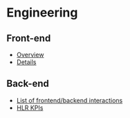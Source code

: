# Engineering

## Front-end

- [Overview](HLR_frontend_overview.md)
- [Details](HLR_frontend_details.md)

## Back-end

- [List of frontend/backend interactions](HLR_frontend_backend_interactions.md)
- [HLR KPIs](backend_KPIs.md)

